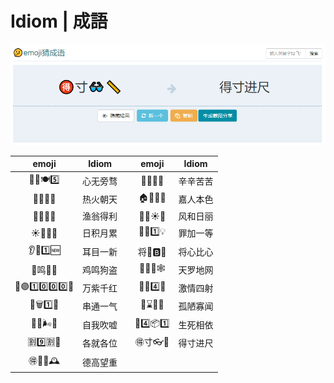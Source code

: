 # Idiom | 成語

<p align="center">
  <img src="ui/img.png" alt="Chengyu">
</p>

|  emoji  |  Idiom  ||  emoji  |  Idiom  | 
|:--:|:--:|--|:--:|:--:|
| 🤍🈚🍽️5️⃣ |心无旁骛 || 🤍🤍😣😣 | 辛辛苦苦|
| 🥵🔥🌿🌁  |热火朝天 || 🏠👩📔😍 | 嘉人本色|
| 🐠💋🉐💪 |渔翁得利 || 🐝🈴☀️🍐 | 风和日丽|
| ☀️🐔🌙😪 |日积月累 || 🥴➕1️⃣💡  | 罪加一等|
| 👂👀1️⃣🆕  |耳目一新 || 将🤍🅱🤍 | 将心比心|
| 🐔鸣🐶🌾  |鸡鸣狗盗 || 🌁🥕💧🕸️ | 天罗地网|
| 🥣🟣1️⃣0️⃣0️⃣0️⃣🔴|万紫千红|| 🐔🎻4️⃣🏹 | 激情四射|
| 🍢🗑️1️⃣💨 |串通一气 || 🦴⌛🥒🦟 | 孤陋寡闻|
| 🤳🐌🌬️🤫 |自我吹嘘 || 🥜4️⃣📦1️⃣| 生死相依|
| 🈹9️⃣🈹🦎 |各就各位 || 🉐寸👓📏 |得寸进尺 |
| 🉐🎂🔭🕰️ |德高望重|| | | 
